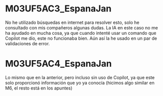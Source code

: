 # M03UF5AC3_EspanaJan

No he utilizado búsquedas en internet para resolver esto, solo he consultado con mis compañeros algunas dudas. La IA en este caso no me ha ayudado en mucha cosa, ya que cuando intenté usar un comando que Copilot me dio, este no funcionaba bien. Aún así la he usado en un par de validaciones de error.

# M03UF5AC4_EspanaJan

Lo mismo que en la anterior, pero incluso sin uso de Copilot, ya que este solo proporcionó información que yo ya conocía (hicimos algo similar en M6, el resto está en los apuntes)

